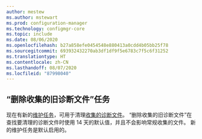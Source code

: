 ```yaml
---
author: mestew
ms.author: mstewart
ms.prod: configuration-manager
ms.technology: configmgr-core
ms.topic: include
ms.date: 08/06/2020
ms.openlocfilehash: b27a858efe0454548e880413a0cdd4b05bb25f78
ms.sourcegitcommit: 693932432270ab3df1df9f5e6783c7f5c6f31252
ms.translationtype: HT
ms.contentlocale: zh-CN
ms.lasthandoff: 08/07/2020
ms.locfileid: "87998040"
---
```

## <a name="delete-aged-collected-diagnostic-files-task"></a><a name="bkmk_logs"></a>“删除收集的旧诊断文件”任务
<!--6503308-->
现在有新的[维护任务](../../../../servers/manage/maintenance-tasks.md#set-up-maintenance-tasks)，可用于清理[收集的诊断文件](../../../../clients/manage/client-notification.md#client-diagnostics)。 “删除收集的旧诊断文件”在查找要清理的诊断文件时使用 14 天的默认值，并且不会影响常规收集的文件。 新的维护任务是默认启用的。
